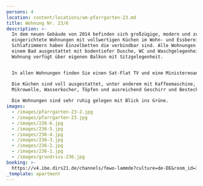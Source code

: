 ```yaml
---
persons: 4
location: content/locations/am-pfarrgarten-23.md
title: Wohnung Nr. 23/6
description: >-
  In dem neuen Gebäude von 2014 befinden sich großzügige, modern und zeitlos
  eingerichtete Wohnungen mit vollwertigen Küchen im Wohn- und Essbereich. Die
  Schlafzimmern haben Einzelbetten die verbindbar sind. Alle Wohnungen sind mit
  einem Bad ausgestattet mit bodentiefer Dusche, WC und Waschgelegenheit. Jede
  Wohnung verfügt über eigenen Balkon mit Sitzgelegenheit.


  In allen Wohnungen finden Sie einen Sat-Flat TV und eine Ministereoanlage.  

  Die Küchen sind voll ausgestattet, unter anderem mit Kaffeemaschine,
  Mikrowelle, Wasserkocher, Töpfen und ausreichend Geschirr und Besteck.  
    
  Die Wohnungen sind sehr ruhig gelegen mit Blick ins Grüne.
images:
  - /images/pfarrgarten-23-2.jpg
  - /images/pfarrgarten-23.jpg
  - /images/236-6.jpg
  - /images/236-5.jpg
  - /images/236-4.jpg
  - /images/236-3.jpg
  - /images/236-2.jpg
  - /images/236-1.jpg
  - /images/grundriss-236.jpg
booking: >-
  https://v4.ibe.dirs21.de/channels/fewo-lammde?culture=de-DE&room_id=104927&los=3
_template: apartment
---
```


